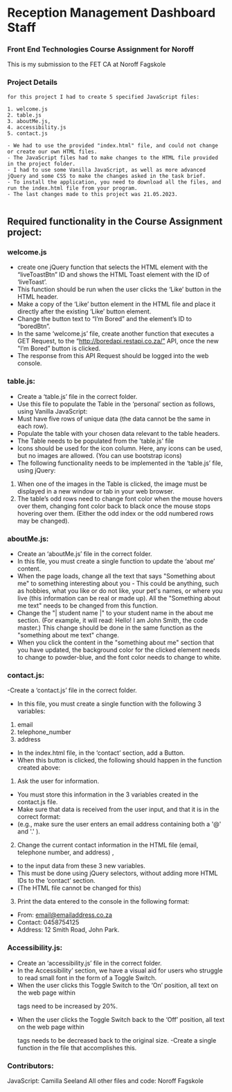 # Reception Management Dashboard Staff

### Front End Technologies Course Assignment for Noroff

This is my submission to the FET CA at Noroff Fagskole

### Project Details

```
for this project I had to create 5 specified JavaScript files:

1. welcome.js
2. table.js
3. aboutMe.js,
4. accessibility.js
5. contact.js

- We had to use the provided "index.html" file, and could not change or create our own HTML files.
- The JavaScript files had to make changes to the HTML file provided in the project folder.
- I had to use some Vanilla JavaScript, as well as more advanced jQuery and some CSS to make the changes asked in the task brief.
- To install the application, you need to download all the files, and run the index.html file from your program.
- The last changes made to this project was 21.05.2023.


```

## Required functionality in the Course Assignment project:

### welcome.js

- create one jQuery function that selects the HTML element with the “liveToastBtn” ID and shows the HTML Toast element with the ID of ‘liveToast’.
- This function should be run when the user clicks the ‘Like’ button in the HTML header.
- Make a copy of the ‘Like’ button element in the HTML file and place it directly after the existing ‘Like’ button element.
- Change the button text to “I’m Bored” and the element’s ID to “boredBtn”.
- In the same ‘welcome.js’ file, create another function that executes a GET Request,
  to the “http://boredapi.restapi.co.za/” API, once the new "I’m Bored” button is clicked.
- The response from this API Request should be logged into the web console.

### table.js:

- Create a ‘table.js’ file in the correct folder.
- Use this file to populate the Table in the ‘personal’ section as follows, using Vanilla JavaScript:
- Must have five rows of unique data (the data cannot be the same in each row).
- Populate the table with your chosen data relevant to the table headers.
- The Table needs to be populated from the 'table.js' file
- Icons should be used for the icon column. Here, any icons can be used, but no images are allowed. (You can use bootstrap icons)
- The following functionality needs to be implemented in the ‘table.js’ file, using jQuery:

1. When one of the images in the Table is clicked, the image must be displayed in a new window or tab in your web browser.
2. The table’s odd rows need to change font color when the mouse hovers over them, changing font color back to black once the mouse stops hovering over them. (Either the odd index or the odd numbered rows may be changed).

### aboutMe.js:

- Create an ‘aboutMe.js’ file in the correct folder.
- In this file, you must create a single function to update the ‘about me’ content.
- When the page loads, change all the text that says "Something about me" to something interesting about you - This could be anything, such as hobbies, what you like or do not like, your pet's names, or where you live (this information can be real or made up). All the "Something about me text" needs to be changed from this function.
- Change the "| student name |" to your student name in the about me section. (For example, it will read: Hello! I am John Smith, the code master.) This change should be done in the same function as the "something about me text" change.
- When you click the content in the "something about me" section that you have updated, the background color for the clicked element needs to change to powder-blue, and the font color needs to change to white.

### contact.js:

-Create a ‘contact.js’ file in the correct folder.

- In this file, you must create a single function with the following 3 variables:

1. email
2. telephone_number
3. address

- In the index.html file, in the ‘contact’ section, add a Button.
- When this button is clicked, the following should happen in the function created above:

1. Ask the user for information.

- You must store this information in the 3 variables created in the contact.js file.
- Make sure that data is received from the user input, and that it is in the correct format:
- (e.g., make sure the user enters an email address containing both a '@' and '.' ).

2.  Change the current contact information in the HTML file (email, telephone number, and address) ,

- to the input data from these 3 new variables.
- This must be done using jQuery selectors, without adding more HTML IDs to the ‘contact’ section.
- (The HTML file cannot be changed for this)

3.  Print the data entered to the console in the following format:

- From: email@emailaddress.co.za
- Contact: 0458754125
- Address: 12 Smith Road, John Park.

### Accessibility.js:

- Create an ‘accessibility.js’ file in the correct folder.
- In the Accessibility’ section, we have a visual aid for users who struggle to read small font in the form of a Toggle Switch. 
- When the user clicks this Toggle Switch to the ‘On’ position, all text on the web page within <p> tags need to be increased by 20%. 
- When the user clicks the Toggle Switch back to the ‘Off’ position, all text on the web page within <p> tags needs to be decreased back to the original size. 
-Create a single function in the file that accomplishes this.

### Contributors:

JavaScript: Camilla Seeland
All other files and code: Noroff Fagskole

